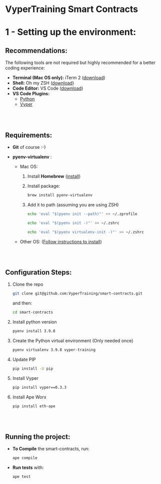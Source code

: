 # VyperTraining Smart Contracts

# 1 - Setting up the environment:

## Recommendations:

The following tools are not required but highly recommended for a better coding experience:

- **Terminal (Mac OS only):** iTerm 2 ([download](https://iterm2.com/))
- **Shell:** Oh my ZSH ([download](https://ohmyz.sh/#install))
- **Code Editor:** VS Code ([download](https://code.visualstudio.com/))
- **VS Code Plugins:**
  - [Python](https://marketplace.visualstudio.com/items?itemName=ms-python.python)
  - [Vyper](https://marketplace.visualstudio.com/items?itemName=tintinweb.vscode-vyper)

<br/>
<br/>

## Requirements:

- **Git** of course :-)
- **pyenv-virtualenv** :

  - Mac OS:

    1. Install **Homebrew** ([install](https://brew.sh/))

    1. Install package:
       ```sh
       brew install pyenv-virtualenv
       ```
    1. Add it to path (assuming you are using ZSH)
       ```sh
       echo 'eval "$(pyenv init --path)"' >> ~/.zprofile
       ```
       ```sh
       echo 'eval "$(pyenv init -)"' >> ~/.zshrc
       ```
       ```sh
       echo 'eval "$(pyenv virtualenv-init -)"' >> ~/.zshrc
       ```

  - Other OS:
    ([Follow instructions to install](https://github.com/pyenv/pyenv-virtualenv))

<br/>
<br/>

## Configuration Steps:

1. Clone the repo

   ```sh
   git clone git@github.com:VyperTraining/smart-contracts.git
   ```

   and then:

   ```sh
   cd smart-contracts
   ```

1. Install python version

   ```sh
   pyenv install 3.9.8
   ```

1. Create the Python virtual environment (Only needed once)

   ```sh
   pyenv virtualenv 3.9.8 vyper-training

   ```

1. Update PIP
   ```sh
   pip install -U pip
   ```
   
1. Install Vyper
   ```sh
   pip install vyper==0.3.3
   ```
   
1. Install Ape Worx
   ```sh
   pip install eth-ape
   ```
   <br />
   <br />

## Running the project:

- **To Compile** the smart-contracts, run:
  ```sh
  ape compile
  ```
- **Run tests** with:
  ```sh
  ape test
  ```

